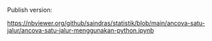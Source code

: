 Publish version:

<https://nbviewer.org/github/saindras/statistik/blob/main/ancova-satu-jalur/ancova-satu-jalur-menggunakan-python.ipynb>